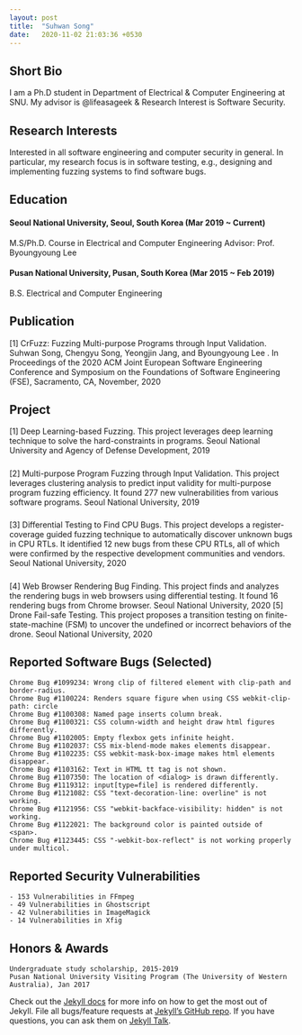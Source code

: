 ```yaml
---
layout: post
title:  "Suhwan Song"
date:   2020-11-02 21:03:36 +0530
---
```

## Short Bio
I am a Ph.D student in Department of Electrical & Computer Engineering at SNU. 
My advisor is @lifeasageek & Research Interest is Software Security.
## Research Interests
Interested in all software engineering and computer security in general. In particular, my research
focus is in software testing, e.g., designing and implementing fuzzing systems to find software bugs.
## Education
#### Seoul National University, Seoul, South Korea (Mar 2019 ~ Current)
M.S/Ph.D. Course in Electrical and Computer Engineering
Advisor: Prof. Byoungyoung Lee
#### Pusan National University, Pusan, South Korea (Mar 2015 ~ Feb 2019)
B.S. Electrical and Computer Engineering
## Publication
[1] CrFuzz: Fuzzing Multi-purpose Programs through Input Validation.
Suhwan Song, Chengyu Song, Yeongjin Jang, and Byoungyoung Lee .
In Proceedings of the 2020 ACM Joint European Software Engineering Conference and Symposium on
the Foundations of Software Engineering (FSE), Sacramento, CA, November, 2020
## Project
[1] Deep Learning-based Fuzzing.
This project leverages deep learning technique to solve the hard-constraints in programs.
Seoul National University and Agency of Defense Development, 2019
#####
[2] Multi-purpose Program Fuzzing through Input Validation.
This project leverages clustering analysis to predict input validity for multi-purpose program
fuzzing efficiency. It found 277 new vulnerabilities from various software programs.
Seoul National University, 2019
#####
[3] Differential Testing to Find CPU Bugs.
This project develops a register-coverage guided fuzzing technique to automatically discover
unknown bugs in CPU RTLs. It identified 12 new bugs from these CPU RTLs, all of which were
confirmed by the respective development communities and vendors.
Seoul National University, 2020
#####
[4] Web Browser Rendering Bug Finding.
This project finds and analyzes the rendering bugs in web browsers using differential testing.
It found 16 rendering bugs from Chrome browser.
Seoul National University, 2020
[5] Drone Fail-safe Testing.
This project proposes a transition testing on finite-state-machine (FSM) to uncover the undefined
or incorrect behaviors of the drone.
Seoul National University, 2020
## Reported Software Bugs (Selected)
    Chrome Bug #1099234: Wrong clip of filtered element with clip-path and border-radius.
    Chrome Bug #1100224: Renders square figure when using CSS webkit-clip-path: circle
    Chrome Bug #1100308: Named page inserts column break.
    Chrome Bug #1100321: CSS column-width and height draw html figures differently.
    Chrome Bug #1102005: Empty flexbox gets infinite height.
    Chrome Bug #1102037: CSS mix-blend-mode makes elements disappear.
    Chrome Bug #1102235: CSS webkit-mask-box-image makes html elements disappear.
    Chrome Bug #1103162: Text in HTML tt tag is not shown.
    Chrome Bug #1107350: The location of <dialog> is drawn differently.
    Chrome Bug #1119312: input[type=file] is rendered differently.
    Chrome Bug #1121082: CSS "text-decoration-line: overline" is not working.
    Chrome Bug #1121956: CSS "webkit-backface-visibility: hidden" is not working.
    Chrome Bug #1122021: The background color is painted outside of <span>.
    Chrome Bug #1123445: CSS "-webkit-box-reflect" is not working properly under multicol.

## Reported Security Vulnerabilities
    - 153 Vulnerabilities in FFmpeg
    - 49 Vulnerabilities in Ghostscript
    - 42 Vulnerabilities in ImageMagick
    - 14 Vulnerabilities in Xfig
## Honors & Awards
    Undergraduate study scholarship, 2015-2019
    Pusan National University Visiting Program (The University of Western Australia), Jan 2017

Check out the [Jekyll docs][jekyll-docs] for more info on how to get the most out of Jekyll. File all bugs/feature requests at [Jekyll’s GitHub repo][jekyll-gh]. If you have questions, you can ask them on [Jekyll Talk][jekyll-talk].

[jekyll-docs]: https://jekyllrb.com/docs/home
[jekyll-gh]:   https://github.com/jekyll/jekyll
[jekyll-talk]: https://talk.jekyllrb.com/
